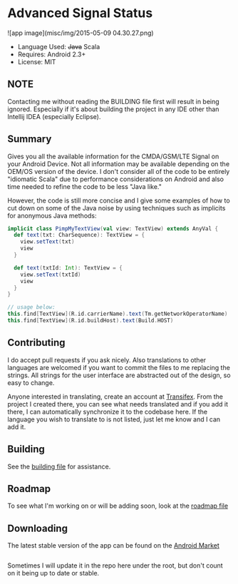 # Advanced Signal Status

![app image](misc/img/2015-05-09 04.30.27.png)

* Language Used: ~~Java~~ Scala
* Requires: Android 2.3+
* License: MIT

## NOTE

Contacting me without reading the BUILDING file first will result in being ignored. Especially if it's about building the project in any IDE other than Intellij IDEA (especially Eclipse).

## Summary
Gives you all the available information for the CMDA/GSM/LTE Signal on your
Android Device. Not all information may be available depending on the OEM/OS
version of the device. I don't consider all of the code to be entirely "idiomatic Scala" due to performance considerations on Android
and also time needed to refine the code to be less "Java like."

However, the code is still more concise and I give some examples of how to cut down
on some of the Java noise by using techniques such as implicits for anonymous Java methods:

```scala
implicit class PimpMyTextView(val view: TextView) extends AnyVal {
  def text(txt: CharSequence): TextView = {
    view.setText(txt)
    view
  }

  def text(txtId: Int): TextView = {
    view.setText(txtId)
    view
  }
}

// usage below:
this.find[TextView](R.id.carrierName).text(Tm.getNetworkOperatorName)
this.find[TextView](R.id.buildHost).text(Build.HOST)
```

## Contributing

I do accept pull requests if you ask nicely. Also translations to other languages
are welcomed if you want to commit the files to me replacing the strings. All
strings for the user interface are abstracted out of the design, so easy to change.

Anyone interested in translating, create an account at [Transifex](https://www.transifex.com/projects/p/advanced-signal-info/).
From the project I created there, you can see what needs translated and if you add it there, I can automatically synchronize it to the codebase here. If the language you wish to translate to is not listed, just let me know and I can add it.

## Building

See the [building file](building.md) for assistance.

## Roadmap

To see what I'm working on or will be adding soon, look at the [roadmap file](roadmap.md)

## Downloading

The latest stable version of the app can be found on the [Android Market](https://play.google.com/store/apps/details?id=com.cc.signalinfo)

<a rel="nofollow" target="_blank" href="https://play.google.com/store/apps/details?id=com.cc.signalinfo">
    <img border="0" title="" alt="" src="https://developer.android.com/images/brand/en_generic_rgb_wo_60.png"></img>
</a>

Sometimes I will update it in the repo here under the root, but don't count on it being up to date or stable.
